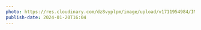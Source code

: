 ```yaml
---
photo: https://res.cloudinary.com/dz8vyplpm/image/upload/v1711954984/IMG_8473_k6gmri.jpg
publish-date: 2024-01-20T16:04
---
```

